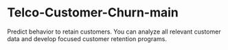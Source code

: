# Telco-Customer-Churn-main
Predict behavior to retain customers. You can analyze all relevant customer data and develop focused customer retention programs.
